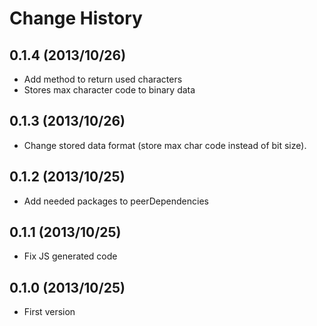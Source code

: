 Change History
=================

## 0.1.4 (2013/10/26)

* Add method to return used characters
* Stores max character code to binary data

## 0.1.3 (2013/10/26)

* Change stored data format (store max char code instead of bit size).

## 0.1.2 (2013/10/25)

* Add needed packages to peerDependencies

## 0.1.1 (2013/10/25)

* Fix JS generated code

## 0.1.0 (2013/10/25)

* First version
